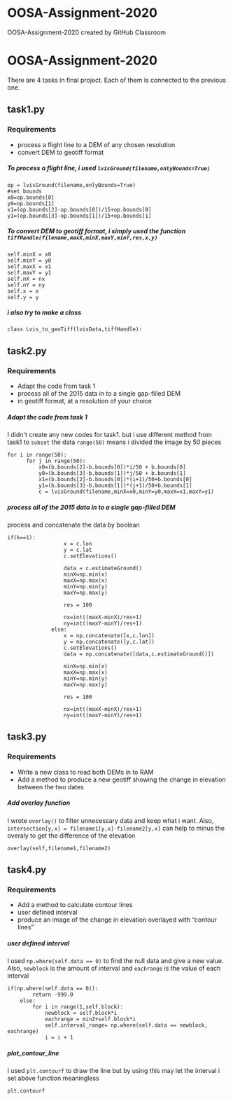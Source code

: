 # OOSA-Assignment-2020
OOSA-Assignment-2020 created by GitHub Classroom

# OOSA-Assignment-2020

There are 4 tasks in final project. Each of them is connected to the previous one.

## task1.py
### Requirements
* process a flight line to a DEM of any chosen resolution 
* convert DEM to geotiff format 


##### To process a flight line, i used `lvisGround(filename,onlyBounds=True)`
    
    
    op = lvisGround(filename,onlyBounds=True)
    #set bounds
    x0=op.bounds[0]
    y0=op.bounds[1]
    x1=(op.bounds[2]-op.bounds[0])/15+op.bounds[0]
    y1=(op.bounds[3]-op.bounds[1])/15+op.bounds[1]
##### To convert DEM to geotiff format, i simply used the function `tiffHandle(filename,maxX,minX,maxY,minY,res,x,y)` 
    
    
    self.minX = x0
    self.minY = y0
    self.maxX = x1
    self.maxY = y1
    self.nX = nx
    self.nY = ny
    self.x = x
    self.y = y

    
##### i also try to make a class
    
    
    class Lvis_to_geoTiff(lvisData,tiffHandle):

## task2.py
### Requirements
 * Adapt the code from task 1 
 * process all of the 2015 data in to a single gap-filled DEM
 * in geotiff format, at a resolution of your choice

##### Adapt the code from task 1 
I didn't create any new codes for task1. but i use different method from task1 to `subset` the data
`range(50)` means i divided the image by 50 pieces



    for i in range(50):
          for j in range(50):
              x0=(b.bounds[2]-b.bounds[0])*i/50 + b.bounds[0]
              y0=(b.bounds[3]-b.bounds[1])*j/50 + b.bounds[1]
              x1=(b.bounds[2]-b.bounds[0])*(i+1)/50+b.bounds[0]
              y1=(b.bounds[3]-b.bounds[1])*(j+1)/50+b.bounds[1]           
              c = lvisGround(filename,minX=x0,minY=y0,maxX=x1,maxY=y1)



##### process all of the 2015 data in to a single gap-filled DEM
process and concatenate the data by boolean


    if(k==1):                                       
                      x = c.lon
                      y = c.lat
                      c.setElevations()
                    
                      data = c.estimateGround()
                      minX=np.min(x)
                      maxX=np.max(x)
                      minY=np.min(y)
                      maxY=np.max(y)
                    
                      res = 100
                    
                      nx=int((maxX-minX)/res+1)
                      ny=int((maxY-minY)/res+1)
                  else:
                      x = np.concatenate([x,c.lon])
                      y = np.concatenate([y,c.lat])
                      c.setElevations()
                      data = np.concatenate([data,c.estimateGround()])
                      
                      minX=np.min(x)
                      maxX=np.max(x)
                      minY=np.min(y)
                      maxY=np.max(y)
                    
                      res = 100
                      
                      nx=int((maxX-minX)/res+1)
                      ny=int((maxY-minY)/res+1)


## task3.py
### Requirements
 * Write a new class to read both DEMs in to RAM 
 * Add a method to produce a new geotiff showing the change in elevation between the two dates

##### Add overlay function
I wrote `overlay()` to filter unnecessary data and keep what i want.
Also, ` intersection[y,x] = filename1[y,x]-filename2[y,x] ` can help to minus the overaly to get the difference of the elevation

    overlay(self,filename1,filename2)



## task4.py
### Requirements
 * Add a method to calculate contour lines	  
 * user defined interval
 * produce an image of the change in elevation overlayed with “contour lines”	

##### user defined interval
I used `np.where(self.data == 0)` to find the null data and give a new value.
Also, `newblock` is the amount of interval and `eachrange` is the value of each interval


    if(np.where(self.data == 0)):
            return -999.0
        else:
            for i in range(1,self.block):
                newblock = self.block*i
                eachrange = minZ+self.block*i
                self.interval_range= np.where(self.data == newblock, eachrange)
                i = i + 1
                
##### plot_contour_line
I used `plt.contourf` to draw the line but by using this may let the interval i set above function meaningless


    plt.contourf
